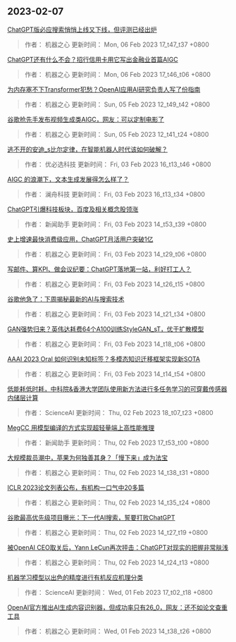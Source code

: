 
## 2023-02-07

 [ChatGPT版必应搜索悄悄上线又下线，但评测已经出炉](https://www.jiqizhixin.com/articles/2023-02-06-3)

> 作者： 机器之心  更新时间： Mon, 06 Feb 2023 17_t47_t37 +0800

 [ChatGPT还有什么不会？招行信用卡用它写出金融业首篇AIGC](https://www.jiqizhixin.com/articles/2023-02-06-2)

> 作者： 机器之心  更新时间： Mon, 06 Feb 2023 17_t46_t06 +0800

 [为内存塞不下Transformer犯愁？OpenAI应用AI研究负责人写了份指南](https://www.jiqizhixin.com/articles/2023-02-05-2)

> 作者： 机器之心  更新时间： Sun, 05 Feb 2023 12_t49_t42 +0800

 [谷歌抢先手发布视频生成类AIGC，网友：可以定制电影了](https://www.jiqizhixin.com/articles/2023-02-05)

> 作者： 机器之心  更新时间： Sun, 05 Feb 2023 12_t41_t24 +0800

 [逃不开的安迪_s比尔定律，在智能机器人时代该如何破解？](https://www.jiqizhixin.com/articles/2023-01-16)

> 作者： 优必选科技  更新时间： Fri, 03 Feb 2023 16_t13_t46 +0800

 [AIGC 的浪潮下，文本生成发展得怎么样了？](https://www.jiqizhixin.com/articles/2023-02-01)

> 作者： 澜舟科技  更新时间： Fri, 03 Feb 2023 16_t13_t34 +0800

 [ChatGPT引爆科技板块，百度及相关概念股领涨](https://www.jiqizhixin.com/articles/2023-02-03-8)

> 作者： 新闻助手  更新时间： Fri, 03 Feb 2023 14_t53_t39 +0800

 [史上增速最快消费级应用，ChatGPT月活用户突破1亿](https://www.jiqizhixin.com/articles/2023-02-03-7)

> 作者： 机器之心  更新时间： Fri, 03 Feb 2023 14_t29_t06 +0800

 [写邮件、算KPI、做会议纪要：ChatGPT落地第一站，利好打工人？](https://www.jiqizhixin.com/articles/2023-02-03-6)

> 作者： 机器之心  更新时间： Fri, 03 Feb 2023 14_t26_t15 +0800

 [谷歌他急了：下周揭秘最新的AI与搜索技术](https://www.jiqizhixin.com/articles/2023-02-03-5)

> 作者： 机器之心  更新时间： Fri, 03 Feb 2023 14_t21_t34 +0800

 [GAN强势归来？英伟达耗费64个A100训练StyleGAN_sT，优于扩散模型](https://www.jiqizhixin.com/articles/2023-02-03-4)

> 作者： 机器之心  更新时间： Fri, 03 Feb 2023 14_t18_t06 +0800

 [AAAI 2023 Oral   如何识别未知标签？多模态知识迁移框架实现新SOTA](https://www.jiqizhixin.com/articles/2023-02-03-3)

> 作者： 机器之心  更新时间： Fri, 03 Feb 2023 14_t14_t54 +0800

 [低能耗低时耗，中科院&香港大学团队使用新方法进行多任务学习的可穿戴传感器内储层计算](https://www.jiqizhixin.com/articles/2023-02-02-6)

> 作者： ScienceAI  更新时间： Thu, 02 Feb 2023 18_t07_t23 +0800

 [MegCC 用模型编译的方式实现超轻量端上高性能推理](https://www.jiqizhixin.com/articles/2023-02-02-5)

> 作者： 新闻助手  更新时间： Thu, 02 Feb 2023 17_t53_t00 +0800

 [大规模裁员潮中，苹果为何独善其身？「慢下来」成为法宝](https://www.jiqizhixin.com/articles/2023-02-02-4)

> 作者： 机器之心  更新时间： Thu, 02 Feb 2023 14_t38_t31 +0800

 [ICLR 2023论文列表公布，有机构一口气中20多篇](https://www.jiqizhixin.com/articles/2023-02-02-3)

> 作者： 机器之心  更新时间： Thu, 02 Feb 2023 14_t35_t24 +0800

 [谷歌最高优先级项目曝光：下一代AI搜索，誓要打败ChatGPT](https://www.jiqizhixin.com/articles/2023-02-02-2)

> 作者： 机器之心  更新时间： Thu, 02 Feb 2023 14_t27_t19 +0800

 [被OpenAI CEO取关后，Yann LeCun再次抨击：ChatGPT对现实的把握非常肤浅](https://www.jiqizhixin.com/articles/2023-02-02)

> 作者： 机器之心  更新时间： Thu, 02 Feb 2023 14_t24_t13 +0800

 [机器学习模型以出色的精度进行有机反应机理分类](https://www.jiqizhixin.com/articles/2023-02-01-7)

> 作者： ScienceAI  更新时间： Wed, 01 Feb 2023 17_t02_t18 +0800

 [OpenAI官方推出AI生成内容识别器，但成功率只有26_0，网友：还不如论文查重工具](https://www.jiqizhixin.com/articles/2023-02-01-6)

> 作者： 机器之心  更新时间： Wed, 01 Feb 2023 14_t38_t26 +0800
